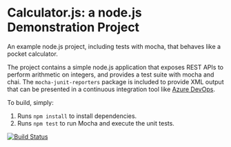 Calculator.js: a node.js Demonstration Project
==============================================
An example node.js project, including tests with mocha, that behaves like
a pocket calculator.

The project contains a simple node.js application that exposes REST APIs
to perform arithmetic on integers, and provides a test suite with mocha
and chai.  The `mocha-junit-reporters` package is included to provide XML
output that can be presented in a continuous integration tool like
[Azure DevOps](https://azure.com/devops).

To build, simply:

1. Runs `npm install` to install dependencies.
2. Runs `npm test` to run Mocha and execute the unit tests.

[![Build Status](https://dev.azure.com/brunocmarques/Integrating%20External%20Source%20Control%20with%20Azure%20Pipelines/_apis/build/status/brunocmarques1.calculator?branchName=master)](https://dev.azure.com/brunocmarques/Integrating%20External%20Source%20Control%20with%20Azure%20Pipelines/_build/latest?definitionId=8&branchName=master)
